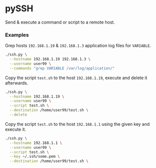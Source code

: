 # pySSH
Send & execute a command or script to a remote host.


### Examples
Grep hosts `192.168.1.19` & `192.168.1.3` application log files for `VARIABLE`.
```bash
./ssh.py \
  --hostname 192.168.1.19 192.168.1.3 \
  --username user99 \
  --commands "grep VARIABLE /var/log/application/"
```
Copy the script `test.sh` to the host `192.168.1.19`, execute and delete it afterwards.
```bash
./ssh.py \
  --hostname 192.168.1.19 \
  --username user99 \
  --script test.sh \
  --destination /home/user99/test.sh \
  --delete
```
Copy the script `test.sh` to the host `192.168.1.1` using the given key and execute it.
```bash
./ssh.py \
  --hostname 192.168.1.1 \
  --username user99 \
  --script test.sh \
  --key ~/.ssh/some.pem \
  --destination /home/user99/test.sh \
```
